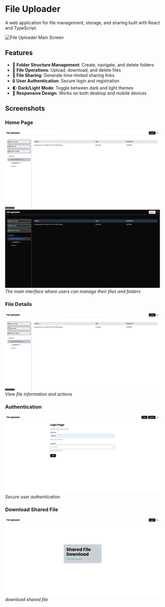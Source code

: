 # File Uploader

A web application for file management, storage, and sharing built with React and TypeScript.

![File Uploader Main Screen](screenshots/main-screen.png)

## Features

- 📁 **Folder Structure Management**: Create, navigate, and delete folders
- 📄 **File Operations**: Upload, download, and delete files
- 🔗 **File Sharing**: Generate time-limited sharing links
- 🔒 **User Authentication**: Secure login and registration
- 🌓 **Dark/Light Mode**: Toggle between dark and light themes
- 📱 **Responsive Design**: Works on both desktop and mobile devices

## Screenshots

### Home Page

![Home Page](screenshots/homepage.png)
![Home Page DarkMode](screenshots/homepagedark.png)
_The main interface where users can manage their files and folders_

### File Details

![File Details](screenshots/filedetails.png)
_View file information and actions_

### Authentication

![Login Screen](screenshots/login.png)
_Secure user authentication_

### Download Shared File

![Download Shared Screen](screenshots/download.png)
_download shared file_
